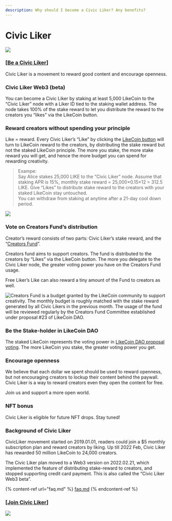 ```yaml
---
description: Why should I become a Civic Liker? Any benefits?
---
```


# Civic Liker

![](../../.gitbook/assets/LikeCoin\_AD110\_CLWeb3\_Banner1.png)

### \[[Be a **Civic Liker**](be-a-civic-liker.md)**]**

Civic Liker is a movement to reward good content and encourage openness.

### Civic Liker Web3 (beta) <a href="#civic-liker-web3-beta" id="civic-liker-web3-beta"></a>

You can become a Civic Liker by staking at least 5,000 LikeCoin to the “Civic Liker” node with a Liker ID tied to the staking wallet address. The node takes 100% of the stake reward to let you distribute the reward to the creators you “likes” via the LikeCoin button.

### Reward creators without spending your principle <a href="#reward-creators-without-spending-your-principle" id="reward-creators-without-spending-your-principle"></a>

Like = reward. Every Civic Liker’s “Like” by clicking the [LikeCoin button](../creator/) will turn to LikeCoin reward to the creators, by distributing the stake reward but not the staked LikeCoin principle. The more you stake, the more stake reward you will get, and hence the more budget you can spend for rewarding creativity.

> Exampe:\
> Say Alice stakes 25,000 LIKE to the “Civic Liker” node. Assume that staking APR is 15%, monthly stake reward = 25,000×0.15×12 = 312.5 LIKE. Give “Likes” to distribute stake reward to the creators with your staked LikeCoin stay untouched.\
> You can withdraw from staking at anytime after a 21-day cool down period.

![](<../../.gitbook/assets/image (58).png>)

### Vote on Creators Fund’s distribution <a href="#vote-on-creators-fund-s-distribution" id="vote-on-creators-fund-s-distribution"></a>

Creator’s reward consists of two parts: Civic Liker’s stake reward, and the “[Creators Fund](creators-fund.md)”.&#x20;

Creators fund aims to support creators. The fund is distributed to the creators by “Likes” via the LikeCoin button. The more you delegate to the Civic Liker node, the greater voting power you have on the Creators Fund usage.

Free Liker’s Like can also reward a tiny amount of the Fund to creators as well.

![Creators Fund is a budget granted by the LikeCoin community to support creativity. The monthly budget is roughly matched with the stake reward generated by all Civic Likers in the previous month. The usage of the fund will be reviewed regularly by the Creators Fund Committee established under proposal #23 of LikeCoin DAO.](<../../.gitbook/assets/group\_56\_copy\_4 (1).png>)

### Be the Stake-holder in LikeCoin DAO <a href="#be-the-stake-holder-in-likecoin-dao" id="be-the-stake-holder-in-likecoin-dao"></a>

The staked LikeCoin represents the voting power in [LikeCoin DAO proposal voting](../../general-guides/governance/direct-vote.md). The more LikeCoin you stake, the greater voting power you get.

### Encourage openness <a href="#be-the-stake-holder-in-likecoin-dao" id="be-the-stake-holder-in-likecoin-dao"></a>

We believe that each dollar we spent should be used to reward openness, but not encouraging creators to lockup their content behind the paywall. Civic Liker is a way to reward creators even they open the content for free.

Join us and support a more open world.

### NFT bonus <a href="#nft-bonus" id="nft-bonus"></a>

Civic Liker is eligible for future NFT drops. Stay tuned!

### Background of Civic Liker <a href="#background-of-civic-liker" id="background-of-civic-liker"></a>

CivicLiker movement started on 2019.01.01, readers could join a $5 monthly subscription plan and reward creators by liking. Up till 2022 Feb, Civic Liker has rewarded 50 million LikeCoin to 24,000 creators.

The Civic Liker plan moved to a Web3 version on 2022.02.21, which implemented the feature of distributing stake-reward to creators, and stopped supporting credit card payment. This is also called the “Civic Liker Web3 beta”.

{% content-ref url="faq.md" %}
[faq.md](faq.md)
{% endcontent-ref %}

### \[[Join **Civic Liker**](be-a-civic-liker.md)]

![](../../.gitbook/assets/civic-liker.png)
